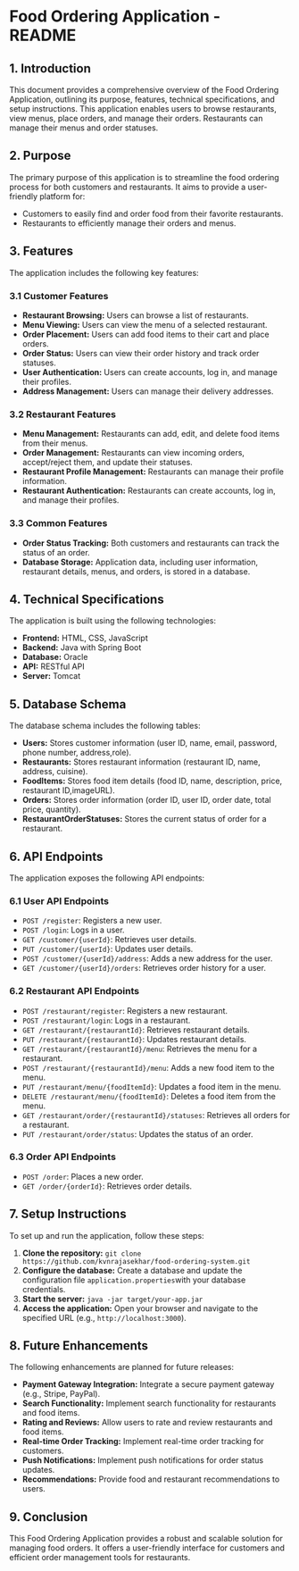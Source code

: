 # Food Ordering Application - README

## 1. Introduction

This document provides a comprehensive overview of the Food Ordering Application, outlining its purpose, features, technical specifications, and setup instructions. This application enables users to browse restaurants, view menus, place orders, and manage their orders.  Restaurants can manage their menus and order statuses.

## 2. Purpose

The primary purpose of this application is to streamline the food ordering process for both customers and restaurants. It aims to provide a user-friendly platform for:

* Customers to easily find and order food from their favorite restaurants.
* Restaurants to efficiently manage their orders and menus.

## 3. Features

The application includes the following key features:

### 3.1 Customer Features

* **Restaurant Browsing:** Users can browse a list of restaurants.
* **Menu Viewing:** Users can view the menu of a selected restaurant.
* **Order Placement:** Users can add food items to their cart and place orders.
* **Order Status:** Users can view their order history and track order statuses.
* **User Authentication:** Users can create accounts, log in, and manage their profiles.
* **Address Management:** Users can manage their delivery addresses.

### 3.2 Restaurant Features

* **Menu Management:** Restaurants can add, edit, and delete food items from their menus.
* **Order Management:** Restaurants can view incoming orders, accept/reject them, and update their statuses.
* **Restaurant Profile Management:** Restaurants can manage their profile information.
* **Restaurant Authentication:** Restaurants can create accounts, log in, and manage their profiles.

### 3.3 Common Features

* **Order Status Tracking:** Both customers and restaurants can track the status of an order.
* **Database Storage:** Application data, including user information, restaurant details, menus, and orders, is stored in a database.

## 4. Technical Specifications

The application is built using the following technologies:

* **Frontend:** HTML, CSS, JavaScript
* **Backend:**  Java with Spring Boot
* **Database:** Oracle
* **API:** RESTful API
* **Server:** Tomcat

## 5. Database Schema

The database schema includes the following tables:

* **Users:** Stores customer information (user ID, name, email, password, phone number, address,role).
* **Restaurants:** Stores restaurant information (restaurant ID, name, address, cuisine).
* **FoodItems:** Stores food item details (food ID, name, description, price, restaurant ID,imageURL).
* **Orders:** Stores order information (order ID, user ID, order date, total price, quantity).
* **RestaurantOrderStatuses:** Stores the current status of order for a restaurant.

## 6. API Endpoints

The application exposes the following API endpoints:

### 6.1 User API Endpoints

* `POST /register`: Registers a new user.
* `POST /login`: Logs in a user.
* `GET /customer/{userId}`: Retrieves user details.
* `PUT /customer/{userId}`: Updates user details.
* `POST /customer/{userId}/address`: Adds a new address for the user.
* `GET /customer/{userId}/orders`: Retrieves order history for a user.

### 6.2 Restaurant API Endpoints

* `POST /restaurant/register`: Registers a new restaurant.
* `POST /restaurant/login`: Logs in a restaurant.
* `GET /restaurant/{restaurantId}`: Retrieves restaurant details.
* `PUT /restaurant/{restaurantId}`: Updates restaurant details.
* `GET /restaurant/{restaurantId}/menu`: Retrieves the menu for a restaurant.
* `POST /restaurant/{restaurantId}/menu`: Adds a new food item to the menu.
* `PUT /restaurant/menu/{foodItemId}`: Updates a food item in the menu.
* `DELETE /restaurant/menu/{foodItemId}`: Deletes a food item from the menu.
* `GET /restaurant/order/{restaurantId}/statuses`: Retrieves all orders for a restaurant.
* `PUT /restaurant/order/status`: Updates the status of an order.

### 6.3 Order API Endpoints
* `POST /order`: Places a new order.
* `GET /order/{orderId}`: Retrieves order details.

## 7. Setup Instructions

To set up and run the application, follow these steps:

1.  **Clone the repository:** `git clone https://github.com/kvnrajasekhar/food-ordering-system.git`
2.  **Configure the database:** Create a database and update the configuration file  `application.properties`with your database credentials.
4.  **Start the server:**  `java -jar target/your-app.jar`
5.  **Access the application:** Open your browser and navigate to the specified URL (e.g., `http://localhost:3000`).

## 8.  Future Enhancements

The following enhancements are planned for future releases:

* **Payment Gateway Integration:** Integrate a secure payment gateway (e.g., Stripe, PayPal).
* **Search Functionality:** Implement search functionality for restaurants and food items.
* **Rating and Reviews:** Allow users to rate and review restaurants and food items.
* **Real-time Order Tracking:** Implement real-time order tracking for customers.
* **Push Notifications:** Implement push notifications for order status updates.
* **Recommendations:** Provide food and restaurant recommendations to users.

## 9.  Conclusion

This Food Ordering Application provides a robust and scalable solution for managing food orders.  It offers a user-friendly interface for customers and efficient order management tools for restaurants.
